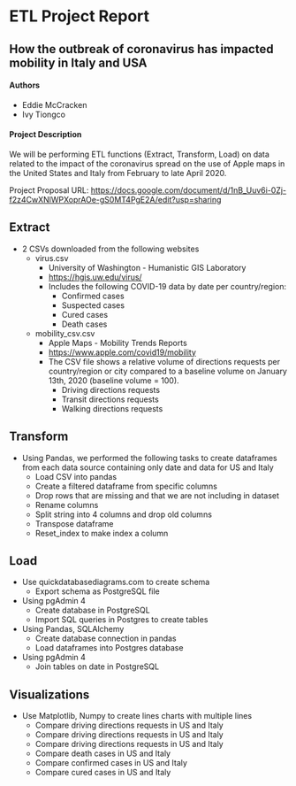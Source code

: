 # ETL Project Report
## How the outbreak of coronavirus has impacted mobility in Italy and USA

#### Authors
* Eddie McCracken
* Ivy Tiongco

#### Project Description

We will be performing ETL functions (Extract, Transform, Load) on data related to the impact of the coronavirus spread on the use of Apple maps in the United States and Italy from February to late April 2020. 

Project Proposal
URL: https://docs.google.com/document/d/1nB_Uuv6i-0Zj-f2z4CwXNlWPXoprAOe-gS0MT4PgE2A/edit?usp=sharing

## Extract
* 2 CSVs downloaded from the following websites
  * virus.csv
    * University of Washington - Humanistic GIS Laboratory
    * https://hgis.uw.edu/virus/
    * Includes the following COVID-19 data by date per country/region:
      * Confirmed cases
      * Suspected cases
      * Cured cases
      * Death cases
  * mobility_csv.csv
    * Apple Maps - Mobility Trends Reports
    * https://www.apple.com/covid19/mobility
    * The CSV file shows a relative volume of directions requests per country/region or city compared to a baseline volume on January 13th, 2020 (baseline volume = 100).
      * Driving directions requests
      * Transit directions requests
      * Walking directions requests

## Transform
* Using Pandas, we performed the following tasks to create dataframes from each data source containing only date and data for US and Italy
  * Load CSV into pandas
  * Create a filtered dataframe from specific columns
  * Drop rows that are missing and that we are not including in dataset
  * Rename columns
  * Split string into 4 columns and drop old columns
  * Transpose dataframe
  * Reset_index to make index a column

## Load
* Use quickdatabasediagrams.com to create schema
  * Export schema as PostgreSQL file
* Using pgAdmin 4
  * Create database in PostgreSQL 
  * Import SQL queries in Postgres to create tables
* Using Pandas, SQLAlchemy
  * Create database connection in pandas
  * Load dataframes into Postgres database
* Using pgAdmin 4
  * Join tables on date in PostgreSQL

## Visualizations
* Use Matplotlib, Numpy to create lines charts with multiple lines
  * Compare driving directions requests in US and Italy
  * Compare driving directions requests in US and Italy
  * Compare driving directions requests in US and Italy
  * Compare death cases in US and Italy
  * Compare confirmed cases in US and Italy
  * Compare cured cases in US and Italy

